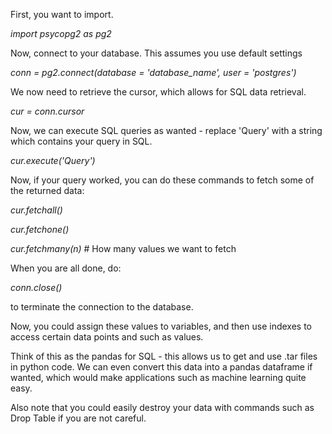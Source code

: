 First, you want to import.

*import psycopg2 as pg2*

Now, connect to your database. This assumes you use default settings

*conn = pg2.connect(database = 'database_name', user = 'postgres')*

We now need to retrieve the cursor, which allows for SQL data retrieval.

*cur = conn.cursor*

Now, we can execute SQL queries as wanted - replace 'Query' with a string which contains your query in SQL.

*cur.execute('Query')*

Now, if your query worked, you can do these commands to fetch some of the returned data:

*cur.fetchall()*

*cur.fetchone()*

*cur.fetchmany(n)* # How many values we want to fetch

When you are all done, do:

*conn.close()*

to terminate the connection to the database.

Now, you could assign these values to variables, and then use indexes to access certain data points and such as values.

Think of this as the pandas for SQL - this allows us to get and use .tar files in python code. We can even convert this data into a pandas dataframe if wanted, which would make applications such as machine learning quite easy.

Also note that you could easily destroy your data with commands such as Drop Table if you are not careful.

